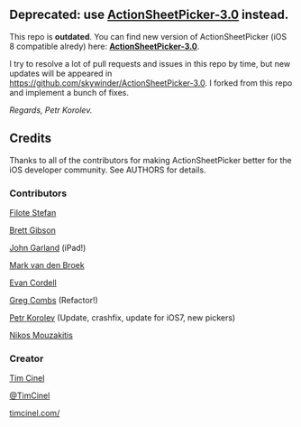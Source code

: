 ## Deprecated: use [**ActionSheetPicker-3.0**](https://github.com/skywinder/ActionSheetPicker-3.0) instead.

This repo is **outdated**. You can find new version of ActionSheetPicker (iOS 8 compatible alredy) here: [**ActionSheetPicker-3.0**](https://github.com/skywinder/ActionSheetPicker-3.0).

I try to resolve a lot of pull requests and issues in this repo by time, but new updates will be appeared in https://github.com/skywinder/ActionSheetPicker-3.0. I forked from this repo and implement a bunch of fixes.


*Regards,*
*Petr Korolev.*

## Credits ##

Thanks to all of the contributors for making ActionSheetPicker better for the iOS developer community. See AUTHORS for details.


### Contributors ###

[Filote Stefan](http://github.com/sfilo)

[Brett Gibson](http://github.com/brettg)

[John Garland](http://github.com/johnnyg) (iPad!)

[Mark van den Broek](http://github.com/heyhoo)

[Evan Cordell](http://github.com/ecordell)

[Greg Combs](http://github.com/grgcombs) (Refactor!)

[Petr Korolev](http://github.com/skywinder) (Update, crashfix, update for iOS7, new pickers)

[Nikos Mouzakitis](http://github.com/NikDude)

### Creator ###

[Tim Cinel](http://github.com/TimCinel)

[@TimCinel](http://twitter.com/TimCinel)

[timcinel.com/](http://www.timcinel.com/)
